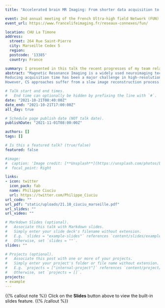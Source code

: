 ```yaml
---
title: "Accelerated brain MR Imaging: From shorter data acquisition to faster image reconstruction"

event: 2nd annual meeting of the French Ultra-high field Network (FUN)
event_url: https://www.francelifeimaging.fr/reseaux-connexes/fun/

location: CHU La Timone
address:
  street: 264 Rue Saint-Pierre
  city: Marseille Cedex 5
  region: 
  postcode: '13385'
  country: France

summary: I presented in this talk the recent progresses of my team related to SPARKLING for shorter scan times in MRI and XPDNet for improved image reconstruction using our deep neural nets.
abstract: "Magnetic Resonance Imaging is a widely used neuroimaging technique as it can probe brain tissues, their structure and provide insights on the functional organization as well as the layout of brain vessels. However, MRI relies on an inherently slow imaging process. 
Reducing acquisition time has been a major challenge in high-resolution MRI and has been successfully addressed by Compressed Sensing (CS) theory. Nevertheless, most of the Fourier encoding schemes under-sample existing k-space trajectories which does not adequately encode all the information necessary. Recently, my team has addressed this issue by proposing the Spreading Projection Algorithm for Rapid K-space sampLING (SPARKLING) for 2D/3D non-Cartesian T2* and susceptibility weighted imaging at 3 and 7Tesla (T). In the first half of my presentation, I will present these advancements, interesting clinical applications and how we have adapted this approach to address high-resolution functional MRI at 7T.
However, CS approaches suffer from a slow image reconstruction process. To counteract this delay and improve image quality, deep learning has been used since 2016. In the second half of this talk, I will expose our own deep-learning architecture, called XPDNet (Primal Dual Network where X plays the role of a magic card), that has been ranked second in the 2020 brain fastMRI challenge (1.5 and 3T data).  I will illustrate XPDNet’s transfer learning capacity on 7T NeuroSpin T2 images. Lastly, I will share how we have further improved this approach to handle 3D non-Cartesian imaging settings associated with the SPARKLING encoding scheme."

# Talk start and end times.
#   End time can optionally be hidden by prefixing the line with `#`.
date: "2021-10-21T08:40:00Z"
date_end: "2021-10-21T17:00:00Z"
all_day: true

# Schedule page publish date (NOT talk date).
publishDate: "2021-11-01T08:00:00Z"

authors: []
tags: []

# Is this a featured talk? (true/false)
featured: false

#image:
#  caption: 'Image credit: [**Unsplash**](https://unsplash.com/photos/bzdhc5b3Bxs)'
#  focal_point: Right

links:
- icon: twitter
  icon_pack: fab
  name: Philippe Ciuciu
  url: https://twitter.com/Philippe_Ciuciu
url_code: ""
url_pdf: "static/uploads/21.10_ciuciu_marseille.pdf"
url_slides: ""
url_video: ""

# Markdown Slides (optional).
#   Associate this talk with Markdown slides.
#   Simply enter your slide deck's filename without extension.
#   E.g. `slides = "example-slides"` references `content/slides/example-slides.md`.
#   Otherwise, set `slides = ""`.
slides: ""

# Projects (optional).
#   Associate this post with one or more of your projects.
#   Simply enter your project's folder or file name without extension.
#   E.g. `projects = ["internal-project"]` references `content/project/deep-learning/index.md`.
#   Otherwise, set `projects = []`.
projects:
- example
---
```


{{% callout note %}}
Click on the **Slides** button above to view the built-in slides feature.
{{% /callout %}}
